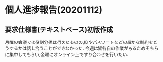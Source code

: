 # 個人進捗報告(20201112)

## 要求仕様書(テキストベース)初版作成

月曜の会議では役割分担は行えたものの,IDやパスワードなどの細かな制約をどうするかは話し合うことができなかった.
今週は皆各自の作業があるためそちらに集中してもらい,金曜にオンライン上ですり合わせを行いたい.
